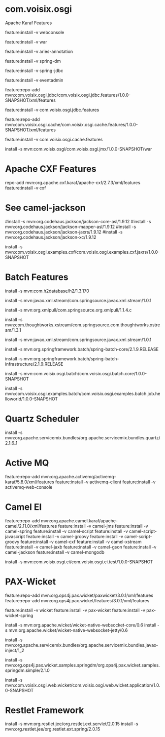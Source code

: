 com.voisix.osgi
===============

Apache Karaf Features

feature:install -v webconsole

feature:install -v war

feature:install -v aries-annotation
 
feature:install -v spring-dm

feature:install -v spring-jdbc 

feature:install -v eventadmin

feature:repo-add mvn:com.voisix.osgi.jdbc/com.voisix.osgi.jdbc.features/1.0.0-SNAPSHOT/xml/features

feature:install -v com.voisix.osgi.jdbc.features

feature:repo-add mvn:com.voisix.osgi.cache/com.voisix.osgi.cache.features/1.0.0-SNAPSHOT/xml/features

feature:install -v com.voisix.osgi.cache.features  

install -s mvn:com.voisix.osgi/com.voisix.osgi.jmx/1.0.0-SNAPSHOT/war


Apache CXF Features
===================

repo-add mvn:org.apache.cxf.karaf/apache-cxf/2.7.3/xml/features
feature:install -v cxf

# See camel-jackson
#install -s mvn:org.codehaus.jackson/jackson-core-asl/1.9.12
#install -s mvn:org.codehaus.jackson/jackson-mapper-asl/1.9.12
#install -s mvn:org.codehaus.jackson/jackson-jaxrs/1.9.12
#install -s mvn:org.codehaus.jackson/jackson-xc/1.9.12

install -s mvn:com.voisix.osgi.examples.cxf/com.voisix.osgi.examples.cxf.jaxrs/1.0.0-SNAPSHOT

Batch Features
==============

install -s mvn:com.h2database/h2/1.3.170

install -s mvn:javax.xml.stream/com.springsource.javax.xml.stream/1.0.1

install -s mvn:org.xmlpull/com.springsource.org.xmlpull/1.1.4.c

install -s mvn:com.thoughtworks.xstream/com.springsource.com.thoughtworks.xstream/1.3.1

install -s mvn:javax.xml.stream/com.springsource.javax.xml.stream/1.0.1

install -s mvn:org.springframework.batch/spring-batch-core/2.1.9.RELEASE

install -s mvn:org.springframework.batch/spring-batch-infrastructure/2.1.9.RELEASE

install -s mvn:com.voisix.osgi.batch/com.voisix.osgi.batch.core/1.0.0-SNAPSHOT

install -s mvn:com.voisix.osgi.examples.batch/com.voisix.osgi.examples.batch.job.helloworld/1.0.0-SNAPSHOT

Quartz Scheduler
================

install -s mvn:org.apache.servicemix.bundles/org.apache.servicemix.bundles.quartz/2.1.6_1

Active MQ
=========
feature:repo-add mvn:org.apache.activemq/activemq-karaf/5.8.0/xml/features
feature:install -v activemq-client
feature:install -v activemq-web-console 


Camel EI
========


feature:repo-add mvn:org.apache.camel.karaf/apache-camel/2.11.0/xml/features
feature:install -v camel-jms
feature:install -v camel-spring
feature:install -v camel-script
feature:install -v camel-script-javascript
feature:install -v camel-groovy
feature:install -v camel-script-groovy 
feature:install -v camel-cxf 
feature:install -v camel-xstream
feature:install -v camel-jaxb
feature:install -v camel-gson
feature:install -v camel-jackson
feature:install -v camel-mongodb

install -s mvn:com.voisix.osgi.ei/com.voisix.osgi.ei.test/1.0.0-SNAPSHOT

PAX-Wicket
==========
feature:repo-add mvn:org.ops4j.pax.wicket/paxwicket/3.0.1/xml/features
feature:repo-add mvn:org.ops4j.pax.wicket/features/3.0.1/xml/features

feature:install -v wicket
feature:install -v pax-wicket
feature:install -v pax-wicket-spring

install -s mvn:org.apache.wicket/wicket-native-websocket-core/0.6
install -s mvn:org.apache.wicket/wicket-native-websocket-jetty/0.6

install -s mvn:org.apache.servicemix.bundles/org.apache.servicemix.bundles.javax-inject/1_2

install -s mvn:org.ops4j.pax.wicket.samples.springdm/org.ops4j.pax.wicket.samples.springdm.simple/2.1.0

install -s mvn:com.voisix.osgi.web.wicket/com.voisix.osgi.web.wicket.application/1.0.0-SNAPSHOT


Restlet Framework
=================

install -s mvn:org.restlet.jee/org.restlet.ext.servlet/2.0.15
install -s mvn:org.restlet.jee/org.restlet.ext.spring/2.0.15
